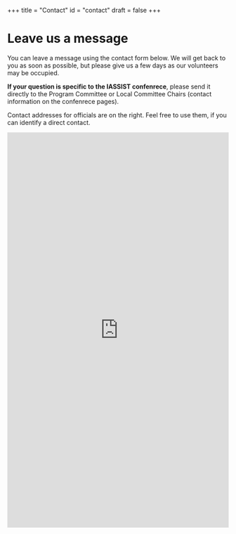 +++
title = "Contact"
id = "contact"
draft = false
+++

# Leave us a message

<!--** **Contact form is not yet activated!** **-->
<!--
<iframe src="https://docs.google.com/forms/d/e/{{ .Get "src" }}/viewform?embedded=true" width="{{ .Get "width" }}" height="{{ .Get "height" }}" frameborder="0" marginheight="0" marginwidth="0">Loading…</iframe>-->

You can leave a message using the contact form below. We will get back to you as soon as possible, but please give us a few days as our volunteers may be occupied. 

**If your question is specific to the IASSIST confenrece**, please send it directly to the Program Committee or Local Committee Chairs (contact information on the confenrece pages).

Contact addresses for officials are on the right. Feel free to use them, if you can identify a direct contact.

<iframe src="https://docs.google.com/forms/d/e/1FAIpQLSfCSOINnbmvLYYgJHz12xY79ifAIeMRItGK_WRgH5tWsv45lg/viewform?embedded=true" width="100%" height="900" frameborder="0" marginheight="0" marginwidth="0">Loading…</iframe>
